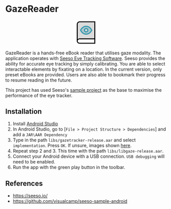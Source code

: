 # GazeReader

<p align="center" width="100%">
    <img width="15%" src="app/src/main/res/drawable/logo.png">
</p>

GazeReader is a hands-free eBook reader that utilises gaze modality. The application operates with [Seeso Eye Tracking Software](https://seeso.io/). Seeso provides the ability for accurate eye tracking by simply calibrating. You are able to select interactable elements by fixating on a location. In the current version, only preset eBooks are provided. Users are also able to bookmark their progress to resume reading in the future.

This project has used Seeso's [sample project](https://github.com/visualcamp/seeso-sample-android) as the base to maximise the performance of the eye tracker.

## Installation

1. Install [Android Studio](https://developer.android.com/studio)
2. In Android Studio, go to [```File > Project Structure > Dependencies```] and add a ```JAR\AAR Dependency```
3. Type in the path ```libs/gazetracker-release.aar``` and select ```implementation```. Press ```OK```. If unsure, images shown [here](https://docs.seeso.io/nonversioning/quick-start/android-quick-start).
4. Repeat step 2 and 3. This time with the path ```libs/libgaze-release.aar```.
5. Connect your Android device with a USB connection. ```USB debugging``` will need to be enabled.
6. Run the app with the green play button in the toolbar.

## References

* https://seeso.io/
* https://github.com/visualcamp/seeso-sample-android